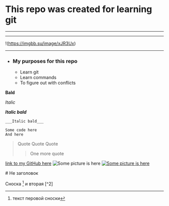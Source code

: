 # This repo was created for learning git
___
***

!(https://imgbb.su/image/xJR3Ux)
___
* ### My purposes for this repo
    * Learn git
    + Learn commands
    - To figure out with conflicts

__Bald__

_Italic_

___Italic bald___

    ___Italic bald___

```
Some code here
And here
```

> Quote
> Quote
> Quote
>> One more quote   

[link to my GitHub here](https://github.com/SergeySlepnev)
![Some picture is here](link.to.pucture)
[![Some picture is here](logo.phg)](link.to.pucture)

\# Не заголовок

Сноска [^1] и вторая [^2]

[^1]: текст перовой сноски
